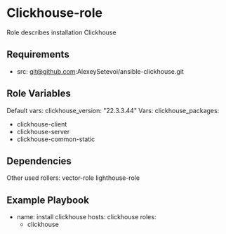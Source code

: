 Clickhouse-role
=========

Role describes installation Clickhouse

Requirements
------------

  - src: git@github.com:AlexeySetevoi/ansible-clickhouse.git

Role Variables
--------------

Default vars: clickhouse_version: "22.3.3.44"
Vars: clickhouse_packages:
  - clickhouse-client
  - clickhouse-server
  - clickhouse-common-static

Dependencies
------------
Other used rollers:
vector-role
lighthouse-role

Example Playbook
----------------
- name: install clickhouse
  hosts: clickhouse
  roles:
    - clickhouse
